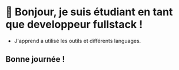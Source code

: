 # 👋 Bonjour, je suis étudiant en tant que developpeur fullstack !

* J'apprend a utilisé les outils et différents languages.

## Bonne journée !
